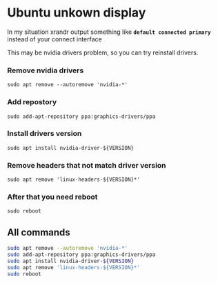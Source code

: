 # Ubuntu unkown display

In my situation xrandr output something like **`default connected primary`** instead of your connect interface

This may be nvidia drivers problem, so you can try reinstall drivers.

### Remove nvidia drivers
`sudo apt remove --autoremove 'nvidia-*'`

### Add repostory
`sudo add-apt-repository ppa:graphics-drivers/ppa`

### Install drivers version
`sudo apt install nvidia-driver-${VERSION}`

### Remove headers that not match driver version
`sudo apt remove 'linux-headers-${VERSION}*'`


### After that you need reboot
`sudo reboot`

## All commands
```sh
sudo apt remove --autoremove 'nvidia-*'
sudo add-apt-repository ppa:graphics-drivers/ppa
sudo apt install nvidia-driver-${VERSION}
sudo apt remove 'linux-headers-${VERSION}*'
sudo reboot
```
